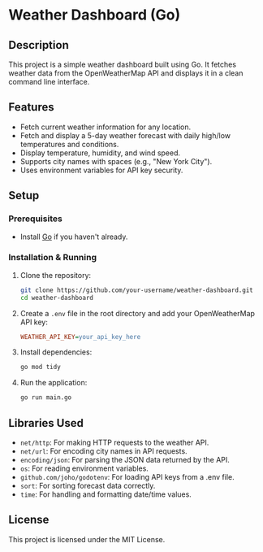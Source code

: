 # Weather Dashboard (Go)

## Description

This project is a simple weather dashboard built using Go. It fetches weather data from the OpenWeatherMap API and displays it in a clean command line interface.

## Features

- Fetch current weather information for any location.
- Fetch and display a 5-day weather forecast with daily high/low temperatures and conditions.
- Display temperature, humidity, and wind speed.
- Supports city names with spaces (e.g., "New York City").
- Uses environment variables for API key security.

## Setup

### Prerequisites
- Install [Go](https://go.dev/doc/install) if you haven't already.

### Installation & Running
1. Clone the repository:
   ```bash
   git clone https://github.com/your-username/weather-dashboard.git
   cd weather-dashboard
   ```
2. Create a `.env` file in the root directory and add your OpenWeatherMap API key:
   ```ini
   WEATHER_API_KEY=your_api_key_here
   ```
3. Install dependencies:
   ```bash
   go mod tidy
   ```
4. Run the application:
   ```bash
   go run main.go
   ```

## Libraries Used

- `net/http`: For making HTTP requests to the weather API.
- `net/url`: For encoding city names in API requests.
- `encoding/json`: For parsing the JSON data returned by the API.
- `os`: For reading environment variables.
- `github.com/joho/godotenv`: For loading API keys from a .env file.
- `sort`: For sorting forecast data correctly.
- `time`: For handling and formatting date/time values.

## License

This project is licensed under the MIT License.